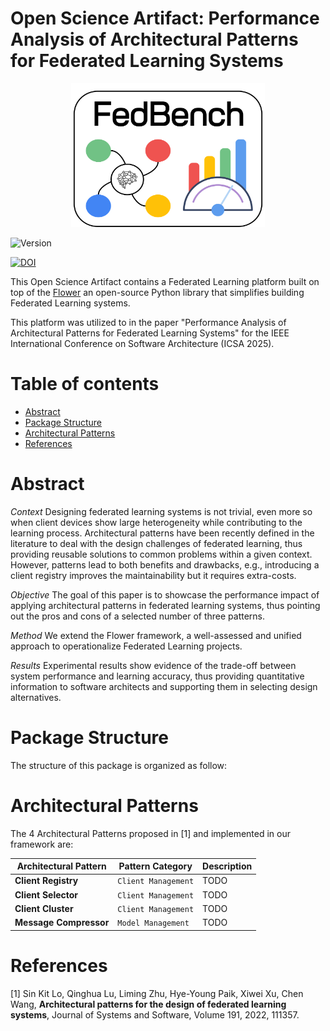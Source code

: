 # Open Science Artifact: Performance Analysis of Architectural Patterns for Federated Learning Systems

<p align="center">
<img src="img/logoFedBench.png" width="310px" height="230px"/>
</p>

<img src="https://img.shields.io/badge/version-1.0-green" alt="Version">

[![DOI](https://zenodo.org/badge/DOI/10.5281/zenodo.12671621.svg)](https://doi.org/10.5281/zenodo.12671621)

This Open Science Artifact contains a Federated Learning platform built on top of the [Flower](https://github.com/adap/flower) an open-source Python library that simplifies building Federated Learning systems.

This platform was utilized to in the paper "Performance Analysis of Architectural Patterns for Federated Learning Systems" for the IEEE International Conference on Software Architecture (ICSA 2025).

# Table of contents
<!--ts-->
   * [Abstract](#abstract)
   * [Package Structure](#packagestructure)
   * [Architectural Patterns](#architecturalpatterns)
   * [References](#references)
   
# Abstract

_Context_ Designing federated learning systems is not trivial, even more so when client devices show large heterogeneity while contributing to the learning process. Architectural patterns have been recently defined in the literature to deal with the design challenges of federated learning, thus providing reusable solutions to common problems within a given context. However, patterns lead to both benefits and drawbacks, e.g., introducing a client registry improves the maintainability but it requires extra-costs.    

_Objective_ The goal of this paper is to showcase the performance impact of applying architectural patterns in federated learning systems, thus pointing out the pros and cons of a selected number of three patterns.

_Method_ We extend the Flower framework, a well-assessed and unified approach to operationalize Federated Learning projects.

_Results_ Experimental results show evidence of the trade-off between system performance and learning accuracy, thus providing quantitative information to software architects and supporting them in selecting design alternatives. 

# Package Structure

The structure of this package is organized as follow:


# Architectural Patterns

The 4 Architectural Patterns proposed in [1] and implemented in our framework are:

| Architectural Pattern | Pattern Category | Description |
| --- | --- | --- | 
| **Client Registry** | `Client Management` | TODO |
| **Client Selector** | `Client Management` | TODO |
| **Client Cluster** | `Client Management` | TODO |
| **Message Compressor** | `Model Management` | TODO |

# References

[1] Sin Kit Lo, Qinghua Lu, Liming Zhu, Hye-Young Paik, Xiwei Xu, Chen Wang,
**Architectural patterns for the design of federated learning systems**,
Journal of Systems and Software, Volume 191, 2022, 111357.
